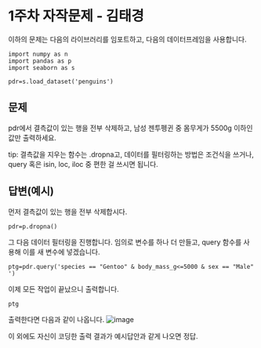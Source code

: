 1주차 자작문제 - 김태경
=============
이하의 문제는 다음의 라이브러리를 임포트하고, 다음의 데이터프레임을 사용합니다.

    import numpy as n
    import pandas as p
    import seaborn as s

    pdr=s.load_dataset('penguins')

문제
-------------
pdr에서 결측값이 있는 행을 전부 삭제하고, 남성 젠투펭귄 중 몸무게가 5500g 이하인 값만 출력하세요.

tip: 결측값을 지우는 함수는 .dropna고, 데이터를 필터링하는 방법은 조건식을 쓰거나, query 혹은 isin, loc, iloc 중 편한 걸 쓰시면 됩니다.


답변(예시)
-------------
먼저 결측값이 있는 행을 전부 삭제합시다.

    pdr=p.dropna()

그 다음 데이터 필터링을 진행합니다. 임의로 변수를 하나 더 만들고, query 함수를 사용해 이를 새 변수에 넣겠습니다.

    ptg=pdr.query('species == "Gentoo" & body_mass_g<=5000 & sex == "Male" ')

이제 모든 작업이 끝났으니 출력합니다.

    ptg

출력한다면 다음과 같이 나옵니다.
![image](https://github.com/sejongsmarcle/2023_Autumn_DataAnalysisStudy/assets/128299865/550f644b-cbfd-4e6d-8845-91429c11d237)


이 외에도 자신이 코딩한 출력 결과가 예시답안과 같게 나오면 정답.

